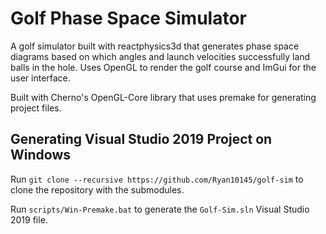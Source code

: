 # Golf Phase Space Simulator

A golf simulator built with reactphysics3d that generates phase space diagrams based on which angles and launch velocities successfully land balls in the hole. Uses OpenGL to render the golf course and ImGui for the user interface.

Built with Cherno's OpenGL-Core library that uses premake for generating project files.

## Generating Visual Studio 2019 Project on Windows

Run `git clone --recursive https://github.com/Ryan10145/golf-sim` to clone the repository with the submodules.

Run `scripts/Win-Premake.bat` to generate the `Golf-Sim.sln` Visual Studio 2019 file.
